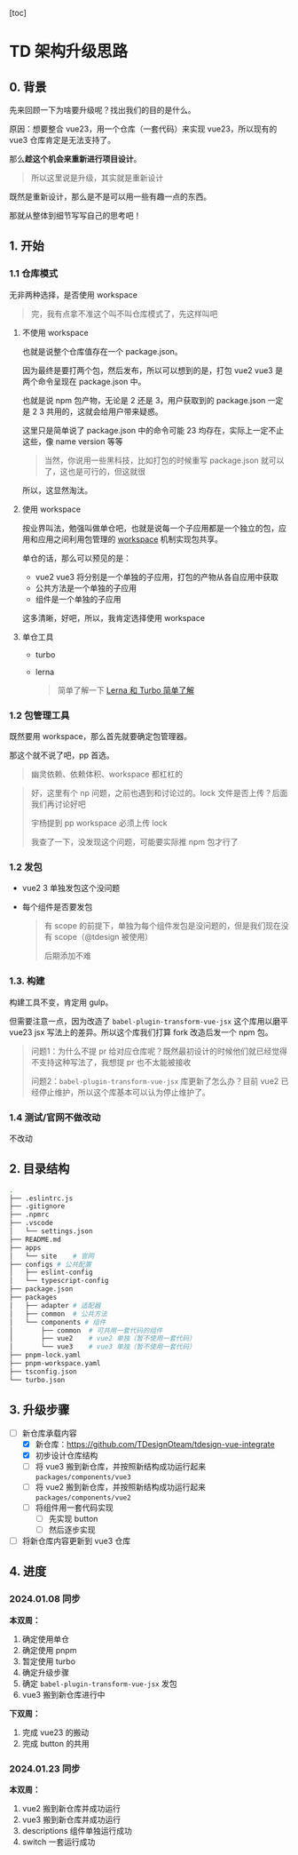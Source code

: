 [toc]

# TD 架构升级思路

## 0. 背景
先来回顾一下为啥要升级呢？找出我们的目的是什么。

原因：想要整合 vue23，用一个仓库（一套代码）来实现 vue23，所以现有的 vue3 仓库肯定是无法支持了。

那么**趁这个机会来重新进行项目设计**。
> 所以这里说是升级，其实就是重新设计

既然是重新设计，那么是不是可以用一些有趣一点的东西。

那就从整体到细节写写自己的思考吧！

## 1. 开始

### 1.1 仓库模式
无非两种选择，是否使用 workspace
> 完，我有点拿不准这个叫不叫仓库模式了，先这样叫吧

1. 不使用 workspace

   也就是说整个仓库值存在一个 package.json。

   因为最终是要打两个包，然后发布，所以可以想到的是，打包 vue2 vue3 是两个命令呈现在 package.json 中。

   也就是说 npm 包产物，无论是 2 还是 3，用户获取到的 package.json 一定是 2 3 共用的，这就会给用户带来疑惑。

   这里只是简单说了 package.json 中的命令可能 23 均存在，实际上一定不止这些，像 name version 等等

   > 当然，你说用一些黑科技，比如打包的时候重写 package.json 就可以了，这也是可行的，但这就很

   所以，这显然淘汰。

2. 使用 workspace

   按业界叫法，勉强叫做单仓吧，也就是说每一个子应用都是一个独立的包，应用和应用之间利用包管理的 [workspace](https://pnpm.io/workspaces) 机制实现包共享。

   单仓的话，那么可以预见的是：

   - vue2 vue3 将分别是一个单独的子应用，打包的产物从各自应用中获取
   - 公共方法是一个单独的子应用
   - 组件是一个单独的子应用

   这多清晰，好吧，所以，我肯定选择使用 workspace

3. 单仓工具

   - turbo

   - lerna

     > 简单了解一下 [Lerna 和 Turbo 简单了解](./logs/Lerna%20和%20Turbo%20简单了解.md)

### 1.2 包管理工具
既然要用 workspace，那么首先就要确定包管理器。

那这个就不说了吧，pp 首选。

> 幽灵依赖、依赖体积、workspace 都杠杠的

> 好，这里有个 np 问题，之前也遇到和讨论过的。lock 文件是否上传？后面我们再讨论好吧
>
> 宇杨提到 pp workspace 必须上传 lock
>
> 我查了一下，没发现这个问题，可能要实际推 npm 包才行了

### 1.2 发包

- vue2 3 单独发包这个没问题

- 每个组件是否要发包

  > 有 scope 的前提下，单独为每个组件发包是没问题的，但是我们现在没有 scope（@tdesign 被使用）
  >
  > 后期添加不难

### 1.3. 构建

构建工具不变，肯定用 gulp。

但需要注意一点，因为改造了 `babel-plugin-transform-vue-jsx` 这个库用以磨平 vue23 jsx 写法上的差异。所以这个库我们打算 fork 改造后发一个 npm 包。

> 问题1：为什么不提 pr 给对应仓库呢？既然最初设计的时候他们就已经觉得不支持这种写法了，我想提 pr 也不太能被接收
>
> 问题2：`babel-plugin-transform-vue-jsx` 库更新了怎么办？目前 vue2 已经停止维护，所以这个库基本可以认为停止维护了。

### 1.4 测试/官网不做改动

不改动

## 2. 目录结构

```bash
.
├── .eslintrc.js
├── .gitignore
├── .npmrc
├── .vscode
│   └── settings.json
├── README.md
├── apps
│   └── site	# 官网
├── configs	# 公共配置
│   ├── eslint-config
│   └── typescript-config
├── package.json
├── packages
│   ├── adapter	# 适配器
│   ├── common	# 公共方法
│   └── components # 组件
│       ├── common	# 可共用一套代码的组件
│       ├── vue2	# vue2 单独（暂不使用一套代码）
│       └── vue3	# vue3 单独（暂不使用一套代码）
├── pnpm-lock.yaml
├── pnpm-workspace.yaml
├── tsconfig.json
└── turbo.json
```

## 3. 升级步骤

- [ ] 新仓库承载内容
  - [x] 新仓库：https://github.com/TDesignOteam/tdesign-vue-integrate
  - [x] 初步设计仓库结构
  - [ ] 将 vue3 搬到新仓库，并按照新结构成功运行起来`packages/components/vue3`
  - [ ] 将 vue2 搬到新仓库，并按照新结构成功运行起来`packages/components/vue2`
  - [ ] 将组件用一套代码实现
    - [ ] 先实现 button 
    - [ ] 然后逐步实现
- [ ] 将新仓库内容更新到 vue3 仓库

## 4. 进度

### 2024.01.08 同步

**本双周：**

1. 确定使用单仓
2. 确定使用 pnpm
3. 暂定使用 turbo
4. 确定升级步骤
5. 确定 `babel-plugin-transform-vue-jsx` 发包
6. vue3 搬到新仓库进行中

**下双周：**

1. 完成 vue23 的搬动
2. 完成 button 的共用

### 2024.01.23 同步

**本双周：**

1. vue2 搬到新仓库并成功运行
2. vue3 搬到新仓库并成功运行
3. descriptions 组件单独运行成功
4. switch 一套运行成功

